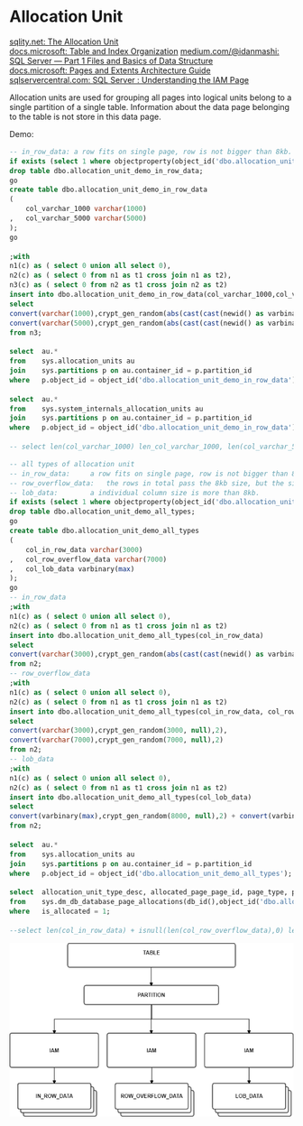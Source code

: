 # Allocation Unit #

[pic01]: https://github.com/blepa/scratchpad/blob/master/sqlserver/sql_internal/pic/allocate_unit_diagram.png

[sqlity.net: The Allocation Unit](https://sqlity.net/en/2287/allocation-unit/)  
[docs.microsoft: Table and Index Organization](https://docs.microsoft.com/en-us/previous-versions/sql/sql-server-2008-r2/ms189051(v=sql.105)?redirectedfrom=MSDN)  
[medium.com/@idanmashi: SQL Server — Part 1 Files and Basics of Data Structure](https://medium.com/@idanmashi/sql-server-part-1-5811daebdeba)  
[docs.microsoft: Pages and Extents Architecture Guide](https://docs.microsoft.com/en-us/sql/relational-databases/pages-and-extents-architecture-guide?view=sql-server-ver15)  
[sqlservercentral.com: SQL Server : Understanding the IAM Page](https://www.sqlservercentral.com/blogs/sql-server-understanding-the-iam-page)  

Allocation units are used for grouping all pages into logical units belong to a single partition of a single table. Information about the data page belonging to the table is not store in this data page. 

Demo:
```sql
-- in_row_data: a row fits on single page, row is not bigger than 8kb.
if exists (select 1 where objectproperty(object_id('dbo.allocation_unit_demo_in_row_data'), 'IsTable') = 1) 
drop table dbo.allocation_unit_demo_in_row_data;
go
create table dbo.allocation_unit_demo_in_row_data 
(
	col_varchar_1000 varchar(1000)
,	col_varchar_5000 varchar(5000)
);
go

;with 
n1(c) as ( select 0 union all select 0),
n2(c) as ( select 0 from n1 as t1 cross join n1 as t2),
n3(c) as ( select 0 from n2 as t1 cross join n2 as t2)
insert into dbo.allocation_unit_demo_in_row_data(col_varchar_1000,col_varchar_5000) 
select 
convert(varchar(1000),crypt_gen_random(abs(cast(cast(newid() as varbinary(36)) as int)) % 1000, null),2),
convert(varchar(5000),crypt_gen_random(abs(cast(cast(newid() as varbinary(36)) as int)) % 5000, null),2)
from n3;

select	au.* 
from	sys.allocation_units au
join 	sys.partitions p on au.container_id = p.partition_id
where	p.object_id = object_id('dbo.allocation_unit_demo_in_row_data'); 

select	au.* 
from	sys.system_internals_allocation_units au
join 	sys.partitions p on au.container_id = p.partition_id
where	p.object_id = object_id('dbo.allocation_unit_demo_in_row_data'); 

-- select len(col_varchar_1000) len_col_varchar_1000, len(col_varchar_5000) col_varchar_5000, * from dbo.allocation_unit_demo_in_row_data 
```  
  
```sql
-- all types of allocation unit
-- in_row_data:		a row fits on single page, row is not bigger than 8kb.
-- row_overflow_data:	the rows in total pass the 8kb size, but the size of every individual column is less than 8kb.
-- lob_data:		a individual column size is more than 8kb.
if exists (select 1 where objectproperty(object_id('dbo.allocation_unit_demo_all_types'), 'IsTable') = 1) 
drop table dbo.allocation_unit_demo_all_types;
go
create table dbo.allocation_unit_demo_all_types 
(
	col_in_row_data varchar(3000)
,	col_row_overflow_data varchar(7000)
,	col_lob_data varbinary(max)
);
go
-- in_row_data
;with 
n1(c) as ( select 0 union all select 0),
n2(c) as ( select 0 from n1 as t1 cross join n1 as t2)
insert into dbo.allocation_unit_demo_all_types(col_in_row_data) 
select 
convert(varchar(3000),crypt_gen_random(abs(cast(cast(newid() as varbinary(36)) as int)) % 3000, null),2)
from n2;
-- row_overflow_data
;with 
n1(c) as ( select 0 union all select 0),
n2(c) as ( select 0 from n1 as t1 cross join n1 as t2)
insert into dbo.allocation_unit_demo_all_types(col_in_row_data, col_row_overflow_data) 
select 
convert(varchar(3000),crypt_gen_random(3000, null),2),
convert(varchar(7000),crypt_gen_random(7000, null),2)
from n2;
-- lob_data
;with 
n1(c) as ( select 0 union all select 0),
n2(c) as ( select 0 from n1 as t1 cross join n1 as t2)
insert into dbo.allocation_unit_demo_all_types(col_lob_data) 
select 
convert(varbinary(max),crypt_gen_random(8000, null),2) + convert(varbinary(max),crypt_gen_random(5000, null),2) 
from n2;

select	au.* 
from	sys.allocation_units au
join 	sys.partitions p on au.container_id = p.partition_id
where	p.object_id = object_id('dbo.allocation_unit_demo_all_types'); 

select	allocation_unit_type_desc, allocated_page_page_id, page_type, page_type_desc , allocated_page_iam_page_id
from	sys.dm_db_database_page_allocations(db_id(),object_id('dbo.allocation_unit_demo_all_types'),null,null,'DETAILED')
where	is_allocated = 1;

--select len(col_in_row_data) + isnull(len(col_row_overflow_data),0) len_for_overflow_data, len(col_lob_data) len_col_lob_data from dbo.allocation_unit_demo_all_types
```

![pic01]
